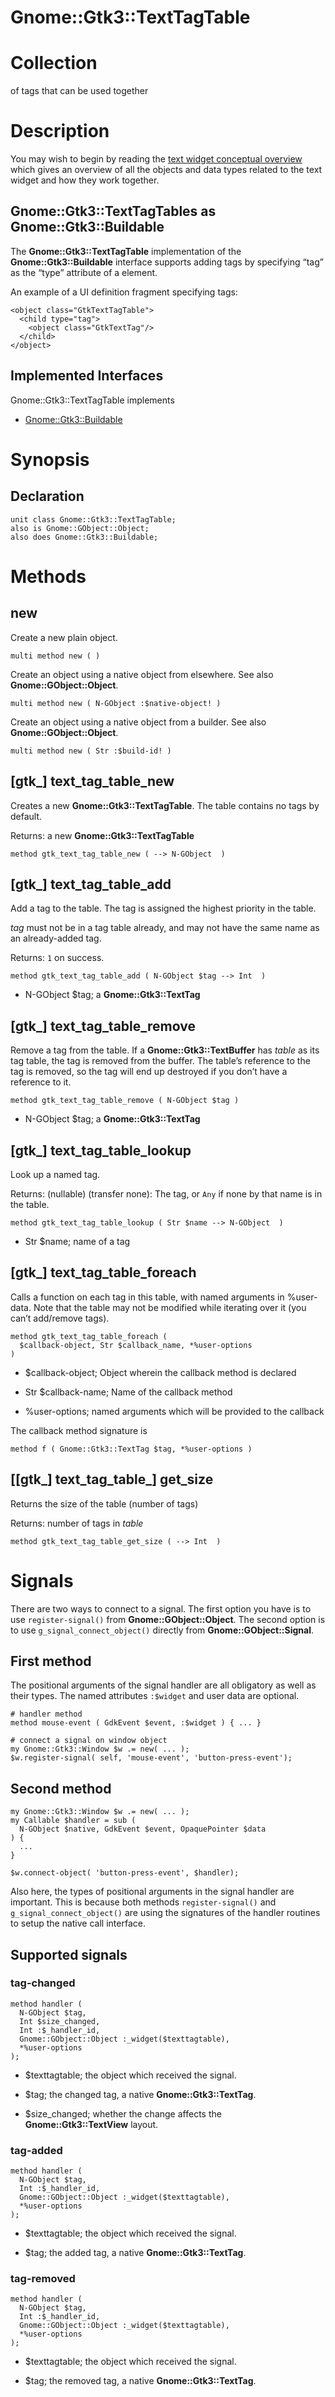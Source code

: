 Gnome::Gtk3::TextTagTable
=========================

Collection
==========

of tags that can be used together

Description
===========

You may wish to begin by reading the [text widget conceptual overview](https://developer.gnome.org/gtk3/3.24/TextWidget.html) which gives an overview of all the objects and data types related to the text widget and how they work together.

Gnome::Gtk3::TextTagTables as Gnome::Gtk3::Buildable
----------------------------------------------------

The **Gnome::Gtk3::TextTagTable** implementation of the **Gnome::Gtk3::Buildable** interface supports adding tags by specifying “tag” as the “type” attribute of a <child> element.

An example of a UI definition fragment specifying tags:

    <object class="GtkTextTagTable">
      <child type="tag">
        <object class="GtkTextTag"/>
      </child>
    </object>

Implemented Interfaces
----------------------

Gnome::Gtk3::TextTagTable implements

  * [Gnome::Gtk3::Buildable](Buildable.html)

Synopsis
========

Declaration
-----------

    unit class Gnome::Gtk3::TextTagTable;
    also is Gnome::GObject::Object;
    also does Gnome::Gtk3::Buildable;

Methods
=======

new
---

Create a new plain object.

    multi method new ( )

Create an object using a native object from elsewhere. See also **Gnome::GObject::Object**.

    multi method new ( N-GObject :$native-object! )

Create an object using a native object from a builder. See also **Gnome::GObject::Object**.

    multi method new ( Str :$build-id! )

[gtk_] text_tag_table_new
-------------------------

Creates a new **Gnome::Gtk3::TextTagTable**. The table contains no tags by default.

Returns: a new **Gnome::Gtk3::TextTagTable**

    method gtk_text_tag_table_new ( --> N-GObject  )

[gtk_] text_tag_table_add
-------------------------

Add a tag to the table. The tag is assigned the highest priority in the table.

*tag* must not be in a tag table already, and may not have the same name as an already-added tag.

Returns: `1` on success.

    method gtk_text_tag_table_add ( N-GObject $tag --> Int  )

  * N-GObject $tag; a **Gnome::Gtk3::TextTag**

[gtk_] text_tag_table_remove
----------------------------

Remove a tag from the table. If a **Gnome::Gtk3::TextBuffer** has *table* as its tag table, the tag is removed from the buffer. The table’s reference to the tag is removed, so the tag will end up destroyed if you don’t have a reference to it.

    method gtk_text_tag_table_remove ( N-GObject $tag )

  * N-GObject $tag; a **Gnome::Gtk3::TextTag**

[gtk_] text_tag_table_lookup
----------------------------

Look up a named tag.

Returns: (nullable) (transfer none): The tag, or `Any` if none by that name is in the table.

    method gtk_text_tag_table_lookup ( Str $name --> N-GObject  )

  * Str $name; name of a tag

[gtk_] text_tag_table_foreach
-----------------------------

Calls a function on each tag in this table, with named arguments in %user-data. Note that the table may not be modified while iterating over it (you can’t add/remove tags).

    method gtk_text_tag_table_foreach (
      $callback-object, Str $callback_name, *%user-options
    )

  * $callback-object; Object wherein the callback method is declared

  * Str $callback-name; Name of the callback method

  * %user-options; named arguments which will be provided to the callback

The callback method signature is

    method f ( Gnome::Gtk3::TextTag $tag, *%user-options )

[[gtk_] text_tag_table_] get_size
---------------------------------

Returns the size of the table (number of tags)

Returns: number of tags in *table*

    method gtk_text_tag_table_get_size ( --> Int  )

Signals
=======

There are two ways to connect to a signal. The first option you have is to use `register-signal()` from **Gnome::GObject::Object**. The second option is to use `g_signal_connect_object()` directly from **Gnome::GObject::Signal**.

First method
------------

The positional arguments of the signal handler are all obligatory as well as their types. The named attributes `:$widget` and user data are optional.

    # handler method
    method mouse-event ( GdkEvent $event, :$widget ) { ... }

    # connect a signal on window object
    my Gnome::Gtk3::Window $w .= new( ... );
    $w.register-signal( self, 'mouse-event', 'button-press-event');

Second method
-------------

    my Gnome::Gtk3::Window $w .= new( ... );
    my Callable $handler = sub (
      N-GObject $native, GdkEvent $event, OpaquePointer $data
    ) {
      ...
    }

    $w.connect-object( 'button-press-event', $handler);

Also here, the types of positional arguments in the signal handler are important. This is because both methods `register-signal()` and `g_signal_connect_object()` are using the signatures of the handler routines to setup the native call interface.

Supported signals
-----------------

### tag-changed

    method handler (
      N-GObject $tag,
      Int $size_changed,
      Int :$_handler_id,
      Gnome::GObject::Object :_widget($texttagtable),
      *%user-options
    );

  * $texttagtable; the object which received the signal.

  * $tag; the changed tag, a native **Gnome::Gtk3::TextTag**.

  * $size_changed; whether the change affects the **Gnome::Gtk3::TextView** layout.

### tag-added

    method handler (
      N-GObject $tag,
      Int :$_handler_id,
      Gnome::GObject::Object :_widget($texttagtable),
      *%user-options
    );

  * $texttagtable; the object which received the signal.

  * $tag; the added tag, a native **Gnome::Gtk3::TextTag**.

### tag-removed

    method handler (
      N-GObject $tag,
      Int :$_handler_id,
      Gnome::GObject::Object :_widget($texttagtable),
      *%user-options
    );

  * $texttagtable; the object which received the signal.

  * $tag; the removed tag, a native **Gnome::Gtk3::TextTag**.

